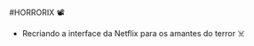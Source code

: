 #HORRORIX :film_projector:
- Recriando a interface da Netflix para os amantes do terror :skull_and_crossbones: